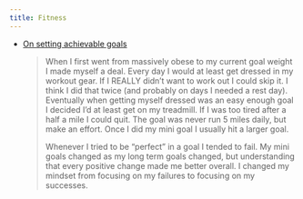 ```yaml
---
title: Fitness
---
```


- [On setting achievable goals](https://www.reddit.com/r/bodyweightfitness/comments/ek0j4h/when_just_get_started_feels_like_just_do_this/fd6lgr6/?context=3)
    > When I first went from massively obese to my current goal weight I made myself a deal. Every day I would at least get dressed in my workout gear. If I REALLY didn’t want to work out I could skip it. I think I did that twice (and probably on days I needed a rest day). Eventually when getting myself dressed was an easy enough goal I decided I’d at least get on my treadmill. If I was too tired after a half a mile I could quit. The goal was never run 5 miles daily, but make an effort. Once I did my mini goal I usually hit a larger goal.
    >
    > Whenever I tried to be “perfect” in a goal I tended to fail. My mini goals changed as my long term goals changed, but understanding that every positive change made me better overall. I changed my mindset from focusing on my failures to focusing on my successes.

